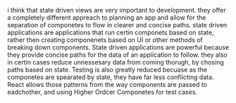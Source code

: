 i think that state driven views are very important to development. they offer a completely different appreach to planning an app and allow for the separation of componetes to flow in clearer and concise paths. state driven applications are applications that run certin componets based on state, rather then creating componenets based on UI or other methods of breaking down components. State driven applications are powerful because they provide concise paths for the data of an application to follow. they also in certin cases reduce unnessesary data from coming thorugh, by chosing paths based on state. Testing is also greatly reduced becuase as the componetes are spearated by state, they have far less conflicting data. React allows those patterns from the way components are passed to eadchother, and using Higher Ordcer Componetes for test cases.